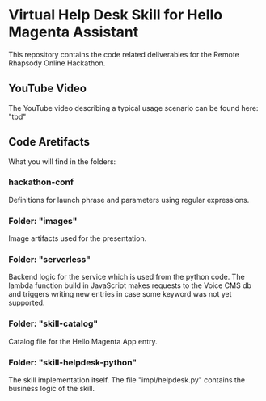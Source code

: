 # Virtual Help Desk Skill for Hello Magenta Assistant

This repository contains the code related deliverables for the Remote Rhapsody Online Hackathon.


## YouTube Video

The YouTube video describing a typical usage scenario can be found here: "tbd"

## Code Aretifacts

What you will find in the folders:

### hackathon-conf

Definitions for launch phrase and parameters using regular expressions.

### Folder: "images"

Image artifacts used for the presentation.

### Folder: "serverless"

Backend logic for the service which is used from the python code. The lambda function build in JavaScript makes requests to the Voice CMS db and triggers writing new entries in case some keyword was not yet supported.

### Folder: "skill-catalog"

Catalog file for the Hello Magenta App entry.

### Folder: "skill-helpdesk-python"

The skill implementation itself. The file "impl/helpdesk.py" contains the business logic of the skill.
